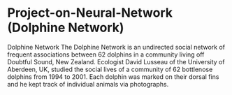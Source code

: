 # Project-on-Neural-Network (Dolphine Network)
Dolphine Network
The Dolphine Network is an undirected social network of frequent associations
between 62 dolphins in a community living off Doubtful Sound, New Zealand.
Ecologist David Lusseau of the University of Aberdeen, UK, studied the
social lives of a community of 62 bottlenose dolphins from 1994 to 2001. Each
dolphin was marked on their dorsal fins and he kept track of individual animals
via photographs.
